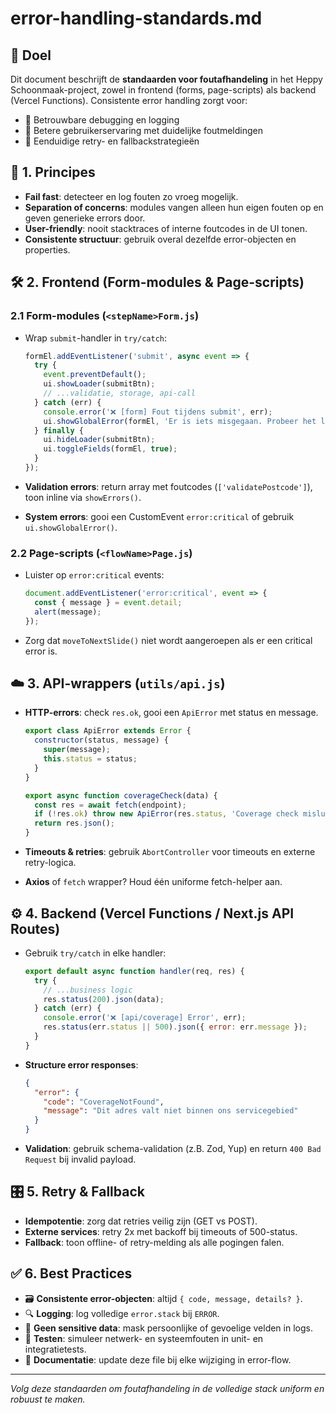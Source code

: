 # error-handling-standards.md

## 🚨 Doel

Dit document beschrijft de **standaarden voor foutafhandeling** in het Heppy Schoonmaak-project, zowel in frontend (forms, page-scripts) als backend (Vercel Functions). Consistente error handling zorgt voor:

* 🐞 Betrouwbare debugging en logging
* 🙌 Betere gebruikerservaring met duidelijke foutmeldingen
* 🔄 Eenduidige retry- en fallbackstrategieën

## 🔑 1. Principes

* **Fail fast**: detecteer en log fouten zo vroeg mogelijk.
* **Separation of concerns**: modules vangen alleen hun eigen fouten op en geven generieke errors door.
* **User-friendly**: nooit stacktraces of interne foutcodes in de UI tonen.
* **Consistente structuur**: gebruik overal dezelfde error-objecten en properties.

## 🛠️ 2. Frontend (Form-modules & Page-scripts)

### 2.1 Form-modules (`<stepName>Form.js`)

* Wrap `submit`-handler in `try/catch`:

  ```js
  formEl.addEventListener('submit', async event => {
    try {
      event.preventDefault();
      ui.showLoader(submitBtn);
      // ...validatie, storage, api-call
    } catch (err) {
      console.error('❌ [form] Fout tijdens submit', err);
      ui.showGlobalError(formEl, 'Er is iets misgegaan. Probeer het later opnieuw.');
    } finally {
      ui.hideLoader(submitBtn);
      ui.toggleFields(formEl, true);
    }
  });
  ```
* **Validation errors**: return array met foutcodes (`['validatePostcode']`), toon inline via `showErrors()`.
* **System errors**: gooi een CustomEvent `error:critical` of gebruik `ui.showGlobalError()`.

### 2.2 Page-scripts (`<flowName>Page.js`)

* Luister op `error:critical` events:

  ```js
  document.addEventListener('error:critical', event => {
    const { message } = event.detail;
    alert(message);
  });
  ```
* Zorg dat `moveToNextSlide()` niet wordt aangeroepen als er een critical error is.

## ☁️ 3. API-wrappers (`utils/api.js`)

* **HTTP-errors**: check `res.ok`, gooi een `ApiError` met status en message.

  ```js
  export class ApiError extends Error {
    constructor(status, message) {
      super(message);
      this.status = status;
    }
  }

  export async function coverageCheck(data) {
    const res = await fetch(endpoint);
    if (!res.ok) throw new ApiError(res.status, 'Coverage check mislukt');
    return res.json();
  }
  ```
* **Timeouts & retries**: gebruik `AbortController` voor timeouts en externe retry-logica.
* **Axios** of `fetch` wrapper? Houd één uniforme fetch-helper aan.

## ⚙️ 4. Backend (Vercel Functions / Next.js API Routes)

* Gebruik `try/catch` in elke handler:

  ```js
  export default async function handler(req, res) {
    try {
      // ...business logic
      res.status(200).json(data);
    } catch (err) {
      console.error('❌ [api/coverage] Error', err);
      res.status(err.status || 500).json({ error: err.message });
    }
  }
  ```
* **Structure error responses**:

  ```json
  {
    "error": {
      "code": "CoverageNotFound",
      "message": "Dit adres valt niet binnen ons servicegebied"
    }
  }
  ```
* **Validation**: gebruik schema-validation (z.B. Zod, Yup) en return `400 Bad Request` bij invalid payload.

## 🎛️ 5. Retry & Fallback

* **Idempotentie**: zorg dat retries veilig zijn (GET vs POST).
* **Externe services**: retry 2x met backoff bij timeouts of 500-status.
* **Fallback**: toon offline- of retry-melding als alle pogingen falen.

## ✅ 6. Best Practices

* 🗃️ **Consistente error-objecten**: altijd `{ code, message, details? }`.
* 🔍 **Logging**: log volledige `error.stack` bij `ERROR`.
* 🚫 **Geen sensitive data**: mask persoonlijke of gevoelige velden in logs.
* 🧪 **Testen**: simuleer netwerk- en systeemfouten in unit- en integratietests.
* 📜 **Documentatie**: update deze file bij elke wijziging in error-flow.

---

*Volg deze standaarden om foutafhandeling in de volledige stack uniform en robuust te maken.*
